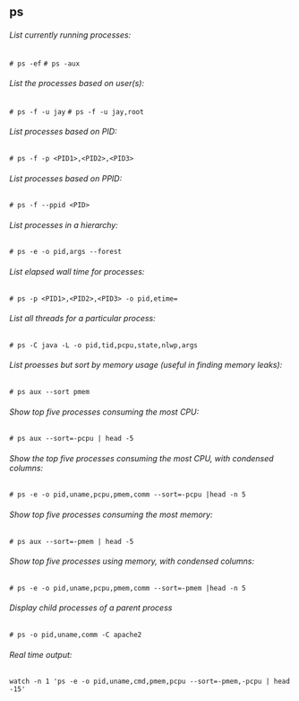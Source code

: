 ## ps

###### List currently running processes:
  `# ps -ef`
  `# ps -aux`

###### List the processes based on user(s):
  `# ps -f -u jay`
  `# ps -f -u jay,root`

###### List processes based on PID:
  `# ps -f -p <PID1>,<PID2>,<PID3>`
###### List processes based on PPID:
  `# ps -f --ppid <PID>`

###### List processes in a hierarchy:
  `# ps -e -o pid,args --forest`

###### List elapsed wall time for processes:
  `# ps -p <PID1>,<PID2>,<PID3> -o pid,etime=`

###### List all threads for a particular process:
  `# ps -C java -L -o pid,tid,pcpu,state,nlwp,args`

###### List proesses but sort by memory usage (useful in finding memory leaks):
  `# ps aux --sort pmem`

###### Show top five processes consuming the most CPU:
  `# ps aux --sort=-pcpu | head -5`

###### Show the top five processes consuming the most CPU, with condensed columns:
  `# ps -e -o pid,uname,pcpu,pmem,comm --sort=-pcpu |head -n 5`

###### Show top five processes consuming the most memory:
  `# ps aux --sort=-pmem | head -5`

###### Show top five processes using memory, with condensed columns:
  `# ps -e -o pid,uname,pcpu,pmem,comm --sort=-pmem |head -n 5`

###### Display child processes of a parent process
  `# ps -o pid,uname,comm -C apache2`

###### Real time output:
  `watch -n 1 'ps -e -o pid,uname,cmd,pmem,pcpu --sort=-pmem,-pcpu | head -15'`
